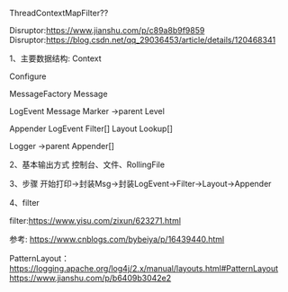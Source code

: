ThreadContextMapFilter??

Disruptor:https://www.jianshu.com/p/c89a8b9f9859
Disruptor:https://blog.csdn.net/qq_29036453/article/details/120468341

1、主要数据结构:
Context

Configure

MessageFactory
    Message

LogEvent
    Message
    Marker ->parent
    Level

Appender
    LogEvent
    Filter[]
    Layout
    Lookup[]

Logger
    ->parent
    Appender[]

2、基本输出方式
控制台、文件、RollingFile

3、步骤
开始打印->封装Msg->封装LogEvent->Filter->Layout->Appender

4、filter

filter:https://www.yisu.com/zixun/623271.html

参考:
https://www.cnblogs.com/bybeiya/p/16439440.html

PatternLayout： https://logging.apache.org/log4j/2.x/manual/layouts.html#PatternLayout
https://www.jianshu.com/p/b6409b3042e2

